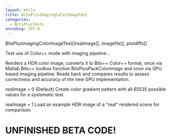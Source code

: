 ```yaml
---
layout: mfile
title: BitsPlusImagingColorImageTest
categories:
  - BitsPlusTests
encoding: UTF-8
---
```


BitsPlusImagingColorImageTest([realimage][, imagefile][, plotdiffs])

Test use of Color++ mode with imaging pipeline...

Renders a HDR color image, converts it to Bits++ Color++ format, once via
Matlab Bits++ toolbox function BitsPlusPackColorImage and once via GPU
based imaging pipeline. Reads back and compares results to assess
correctness and accuracy of the new GPU implementation.

realimage = 0 (Default) Create color gradient pattern with all 65535
possible values for a systematic test.

realimage = 1 Load an example HDR image of a "real" rendered scene for
comparison.

# UNFINISHED BETA CODE!
